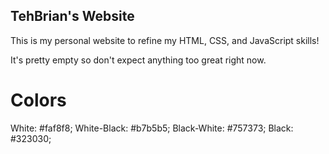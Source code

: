 ## TehBrian's Website
This is my personal website to refine my HTML, CSS, and JavaScript skills!

It's pretty empty so don't expect anything too great right now.

# Colors
White: #faf8f8;
White-Black: #b7b5b5;
Black-White: #757373;
Black: #323030;
